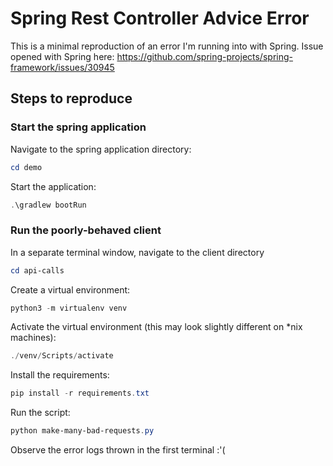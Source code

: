 # Spring Rest Controller Advice Error

This is a minimal reproduction of an error I'm running into with Spring. Issue opened with Spring here: https://github.com/spring-projects/spring-framework/issues/30945

## Steps to reproduce

### Start the spring application
Navigate to the spring application directory:
```powershell
cd demo
```

Start the application:
```powershell
.\gradlew bootRun
```

### Run the poorly-behaved client
In a separate terminal window, navigate to the client directory
```powershell
cd api-calls
```

Create a virtual environment:
```powershell
python3 -m virtualenv venv
```

Activate the virtual environment (this may look slightly different on *nix machines):
```powershell
./venv/Scripts/activate
```

Install the requirements:
```powershell
pip install -r requirements.txt
```

Run the script:
```powershell
python make-many-bad-requests.py
```

Observe the error logs thrown in the first terminal :'(